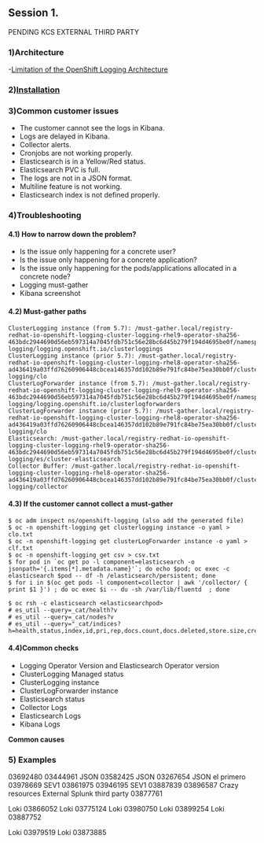 ## Session 1. 

PENDING KCS EXTERNAL THIRD PARTY

### 1)Architecture

-[Limitation of the OpenShift Logging Architecture](https://access.redhat.com/solutions/3329761)

### 2)[Installation](https://docs.openshift.com/container-platform/4.14/observability/logging/cluster-logging-deploying.html)

### 3)Common customer issues
- The customer cannot see the logs in Kibana.
- Logs are delayed in Kibana.
- Collector alerts.
- Cronjobs are not working properly.
- Elasticsearch is in a Yellow/Red status.
- Elasticsearch PVC is full.
- The logs are not in a JSON format.
- Multiline feature is not working.
- Elasticsearch index is not defined properly.

### 4)Troubleshooting


#### 4.1) How to narrow down the problem?

- Is the issue only happening for a concrete user?
- Is the issue only happening for a concrete application?
- Is the issue only happening for the pods/applications allocated in a concrete node?
- Logging must-gather
- Kibana screenshot

#### 4.2) Must-gather paths
```
ClusterLogging instance (from 5.7): /must-gather.local/registry-redhat-io-openshift-logging-cluster-logging-rhel9-operator-sha256-463bdc2944690d56eb597314a7045fdb751c56e28bc6d45b279f194d4695be0f/namespaces/openshift-logging/logging.openshift.io/clusterloggings
ClusterLogging instance (prior 5.7): /must-gather.local/registry-redhat-io-openshift-logging-cluster-logging-rhel8-operator-sha256-ad436419a03ffd76260906448cbcea146357dd102b89e791fc84be75ea30bb0f/cluster-logging/clo
ClusterLogForwarder instance (from 5.7): /must-gather.local/registry-redhat-io-openshift-logging-cluster-logging-rhel9-operator-sha256-463bdc2944690d56eb597314a7045fdb751c56e28bc6d45b279f194d4695be0f/namespaces/openshift-logging/logging.openshift.io/clusterlogforwarders
ClusterLogForwarder instance (prior 5.7): /must-gather.local/registry-redhat-io-openshift-logging-cluster-logging-rhel8-operator-sha256-ad436419a03ffd76260906448cbcea146357dd102b89e791fc84be75ea30bb0f/cluster-logging/clo
Elasticsearch: /must-gather.local/registry-redhat-io-openshift-logging-cluster-logging-rhel9-operator-sha256-463bdc2944690d56eb597314a7045fdb751c56e28bc6d45b279f194d4695be0f/cluster-logging/es/cluster-elasticsearch
Collector Buffer: /must-gather.local/registry-redhat-io-openshift-logging-cluster-logging-rhel8-operator-sha256-ad436419a03ffd76260906448cbcea146357dd102b89e791fc84be75ea30bb0f/cluster-logging/collector
```


#### 4.3) If the customer cannot collect a must-gather
```
$ oc adm inspect ns/openshift-logging (also add the generated file)
$ oc -n openshift-logging get clusterlogging instance -o yaml > clo.txt
$ oc -n openshift-logging get clusterLogForwarder instance -o yaml > clf.txt
$ oc -n openshift-logging get csv > csv.txt
$ for pod in `oc get po -l component=elasticsearch -o jsonpath='{.items[*].metadata.name}'`; do echo $pod; oc exec -c elasticsearch $pod -- df -h /elasticsearch/persistent; done
$ for i in $(oc get pods -l component=collector | awk '/collector/ { print $1 }') ; do oc exec $i -- du -sh /var/lib/fluentd  ; done

$ oc rsh -c elasticsearch <elasticsearchpod>
# es_util --query=_cat/health?v
# es_util --query=_cat/nodes?v
# es_util --query="_cat/indices?h=health,status,index,id,pri,rep,docs.count,docs.deleted,store.size,creation.date.string&v="
```

#### 4.4)Common checks

- Logging Operator Version and Elasticsearch Operator version
- ClusterLogging Managed status
- ClusterLogging instance
- ClusterLogForwarder instance
- Elasticsearch status
- Collector Logs
- Elasticsearch Logs
- Kibana Logs



**Common causes**



### 5) Examples
03692480
03444961 JSON
03582425 JSON
03267654 JSON el primero
03978669 SEV1
03861975
03946195 SEV1
03887839
03896587 Crazy resources
External Splunk third party 03877761






Loki 03866052
Loki 03775124
Loki 03980750
Loki 03899254
Loki 03887752

Loki 03979519
Loki 03873885
